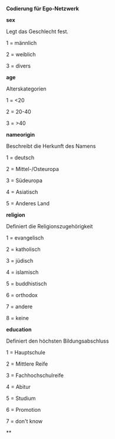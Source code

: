 **Codierung für Ego-Netzwerk**

**sex**

Legt das Geschlecht fest.

1 = männlich

2 = weiblich

3 = divers


**age**

Alterskategorien

1 = <20

2 = 20-40

3 = >40


**nameorigin**

Beschreibt die Herkunft des Namens

1 = deutsch

2 = Mittel-/Osteuropa

3 = Südeuropa

4 = Asiatisch

5 = Anderes Land


**religion**

Definiert die Religionszugehörigkeit

1 = evangelisch

2 = katholisch

3 = jüdisch

4 = islamisch

5 = buddhistisch

6 = orthodox

7 = andere

8 = keine


**education**

Definiert den höchsten Bildungsabschluss

1 = Hauptschule

2 = Mittlere Reife

3 = Fachhochschulreife

4 = Abitur

5 = Studium

6 = Promotion

7 = don't know

**

